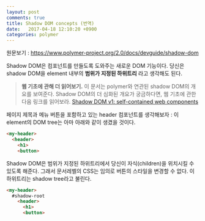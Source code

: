 ```yaml
---
layout: post
comments: true
title: Shadow DOM concepts (번역)
date:   2017-04-18 12:10:20 +0900
categories: polymer
---
```


원문보기 : https://www.polymer-project.org/2.0/docs/devguide/shadow-dom

Shadow DOM은 컴포넌트를 만들도록 도와주는 새로운 DOM 기능이다. 당신은 shadow DOM을 element 내부의 **범위가 지정된 하위트리** 라고 생각해도 된다.
> **웹 기초에 관해 더 읽어보기.** 이 문서는 polymer와 연관된 shadow DOM의 개요를 보여준다. Shadow DOM의 더 심화된 개요가 궁금하다면, 웹 기초에 관한 다음 링크를 읽어보라. [Shadow DOM v1: self-contained web components](https://developers.google.com/web/fundamentals/getting-started/primers/shadowdom?hl=en)

페이지 제목과 메뉴 버튼을 포함하고 있는 header 컴포넌트를 생각해보자 : 이 element의 DOM tree는 아마 아래와 같이 생겼을 것이다.
```html
<my-header>
  <header>
    <h1>
    <button>
```

Shadow DOM은 범위가 지정된 하위트리에서 당신이 자식(children)을 위치시킬 수 있도록 해준다. 그래서 문서레벨의 CSS는 임의로 버튼의 스타일을 변경할 수 없다. 이 하위트리는 shadow tree라고 불린다.
```html
<my-header>
  #shadow-root
    <header>
      <h1>
      <button>
```

